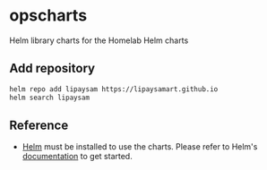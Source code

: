 # opscharts

Helm library charts for the Homelab Helm charts

## Add repository

```sh
helm repo add lipaysam https://lipaysamart.github.io
helm search lipaysam
```

## Reference

- [Helm](https://helm.sh) must be installed to use the charts.  Please refer to
Helm's [documentation](https://helm.sh/docs) to get started.